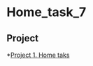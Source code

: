 # Home_task_7
## Project

*[Project 1. Home taks](https://github.com/annapr91/Home_task_7/tree/main/home_task)